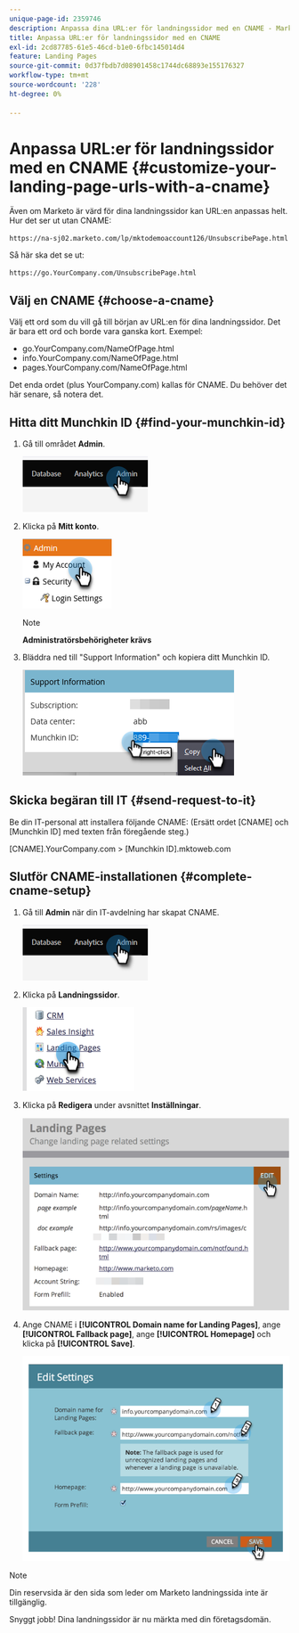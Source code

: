 ```yaml
---
unique-page-id: 2359746
description: Anpassa dina URL:er för landningssidor med en CNAME - Marketo Docs - produktdokumentation
title: Anpassa URL:er för landningssidor med en CNAME
exl-id: 2cd87785-61e5-46cd-b1e0-6fbc145014d4
feature: Landing Pages
source-git-commit: 0d37fbdb7d08901458c1744dc68893e155176327
workflow-type: tm+mt
source-wordcount: '228'
ht-degree: 0%

---
```


# Anpassa URL:er för landningssidor med en CNAME {#customize-your-landing-page-urls-with-a-cname}

Även om Marketo är värd för dina landningssidor kan URL:en anpassas helt. Hur det ser ut utan CNAME:

`https://na-sj02.marketo.com/lp/mktodemoaccount126/UnsubscribePage.html`

Så här ska det se ut:

`https://go.YourCompany.com/UnsubscribePage.html`

## Välj en CNAME {#choose-a-cname}

Välj ett ord som du vill gå till början av URL:en för dina landningssidor. Det är bara ett ord och borde vara ganska kort. Exempel:

* go.YourCompany.com/NameOfPage.html
* info.YourCompany.com/NameOfPage.html
* pages.YourCompany.com/NameOfPage.html

Det enda ordet (plus YourCompany.com) kallas för CNAME. Du behöver det här senare, så notera det.

## Hitta ditt Munchkin ID {#find-your-munchkin-id}

1. Gå till området **Admin**.

   ![](assets/customize-your-landing-page-urls-with-a-cname-1.png)

1. Klicka på **Mitt konto**.

   ![](assets/customize-your-landing-page-urls-with-a-cname-2.png)

   >[!NOTE]
   >
   >**Administratörsbehörigheter krävs**

1. Bläddra ned till &quot;Support Information&quot; och kopiera ditt Munchkin ID.

   ![](assets/customize-your-landing-page-urls-with-a-cname-3.png)

## Skicka begäran till IT {#send-request-to-it}

Be din IT-personal att installera följande CNAME: (Ersätt ordet [CNAME] och [Munchkin ID] med texten från föregående steg.)

[CNAME].YourCompany.com > [Munchkin ID].mktoweb.com

## Slutför CNAME-installationen {#complete-cname-setup}

1. Gå till **Admin** när din IT-avdelning har skapat CNAME.

   ![](assets/customize-your-landing-page-urls-with-a-cname-4.png)

1. Klicka på **Landningssidor**.

   ![](assets/customize-your-landing-page-urls-with-a-cname-5.png)

1. Klicka på **Redigera** under avsnittet **Inställningar**.

   ![](assets/customize-your-landing-page-urls-with-a-cname-6.png)

1. Ange CNAME i **[!UICONTROL Domain name for Landing Pages]**, ange **[!UICONTROL Fallback page]**, ange **[!UICONTROL Homepage]** och klicka på **[!UICONTROL Save]**.

   ![](assets/customize-your-landing-page-urls-with-a-cname-7.png)

>[!NOTE]
>
>Din reservsida är den sida som leder om Marketo landningssida inte är tillgänglig.

Snyggt jobb! Dina landningssidor är nu märkta med din företagsdomän.
